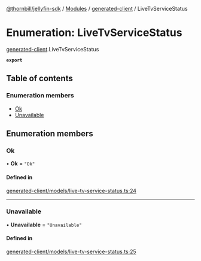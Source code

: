 [@thornbill/jellyfin-sdk](../README.md) / [Modules](../modules.md) / [generated-client](../modules/generated_client.md) / LiveTvServiceStatus

# Enumeration: LiveTvServiceStatus

[generated-client](../modules/generated_client.md).LiveTvServiceStatus

**`export`**

## Table of contents

### Enumeration members

- [Ok](generated_client.LiveTvServiceStatus.md#ok)
- [Unavailable](generated_client.LiveTvServiceStatus.md#unavailable)

## Enumeration members

### Ok

• **Ok** = `"Ok"`

#### Defined in

[generated-client/models/live-tv-service-status.ts:24](https://github.com/thornbill/jellyfin-sdk-typescript/blob/21a118e/src/generated-client/models/live-tv-service-status.ts#L24)

___

### Unavailable

• **Unavailable** = `"Unavailable"`

#### Defined in

[generated-client/models/live-tv-service-status.ts:25](https://github.com/thornbill/jellyfin-sdk-typescript/blob/21a118e/src/generated-client/models/live-tv-service-status.ts#L25)
